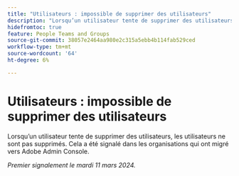 ```yaml
---
title: "Utilisateurs : impossible de supprimer des utilisateurs"
description: "Lorsqu’un utilisateur tente de supprimer des utilisateurs, les utilisateurs ne sont pas supprimés. Cela a été signalé dans les organisations qui ont migré vers Adobe Admin Console."
hidefromtoc: true
feature: People Teams and Groups
source-git-commit: 38057e2464aa980e2c315a5ebb4b114fab529ced
workflow-type: tm+mt
source-wordcount: '64'
ht-degree: 6%

---
```



# Utilisateurs : impossible de supprimer des utilisateurs

Lorsqu’un utilisateur tente de supprimer des utilisateurs, les utilisateurs ne sont pas supprimés. Cela a été signalé dans les organisations qui ont migré vers Adobe Admin Console.

_Premier signalement le mardi 11 mars 2024._


